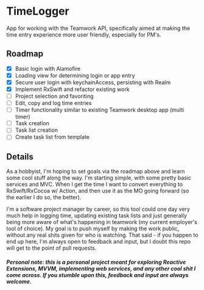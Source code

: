# TimeLogger
App for working with the Teamwork API, specifically aimed at making the time entry experience more user friendly, especially for PM's.


## Roadmap
- [x] Basic login with Alamofire
- [x] Loading view for determining login or app entry
- [x] Secure user login with keychainAccess, persisting with Realm
- [x] Implement RxSwift and refactor existing work
- [ ] Project selection and favoriting
- [ ] Edit, copy and log time entries
- [ ] Timer functionality similar to existing Teamwork desktop app (multi timer)
- [ ] Task creation
- [ ] Task list creation
- [ ] Create task list from template

## Details
As a hobbyist, I'm hoping to set goals via the roadmap above and learn some cool stuff along the way. I'm starting simple, with some pretty basic services and MVC. When I get the time I want to convert everything to RxSwift/RxCocoa w/ Action, and then use it as the MO going forward (so the earlier I do so, the better). 

I'm a software project manager by career, so this tool could one day very much help in logging time, updating existing task lists and just generally being more aware of what's happening in teamwork (my current employer's tool of choice). My goal is to push myself by making the work public, without any real shits given for who is watching. That said - if you happen to end up here, I'm always open to feedback and input, but I doubt this repo will get to the point of pull requests.


##### Personal note: this is a personal project meant for exploring Reactive Extensions, MVVM, implementing web services, and any other cool shit I come across. If you stumble upon this, feedback and input are always welcome.